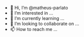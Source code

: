 - 👋 Hi, I’m @matheus-parlato
- 👀 I’m interested in ...
- 🌱 I’m currently learning ...
- 💞️ I’m looking to collaborate on ...
- 📫 How to reach me ...

<!---
matheus-parlato/matheus-parlato is a ✨ special ✨ repository because its `README.md` (this file) appears on your GitHub profile.
You can click the Preview link to take a look at your changes.
--->
